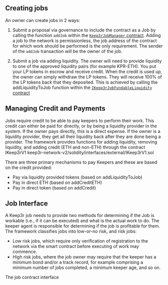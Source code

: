 

## Creating jobs

An owner can create jobs in 2 ways:

1. Submit a proposal via governance to include the contract as a Job by calling the function `addJob` within the 
   [`Keep3rJobManager` contract](https://github.com/keep3r-network/keep3r-network-v2/blob/main/solidity/contracts/peripherals/jobs/Keep3rJobManager.sol). 
   Adding a job to the network is permissionless, the job address of the contract for which work should be performed is 
   the only requirement. 
   The sender of the `addJob` transaction will be the owner of the job.

2. Submit a job via adding liquidity. 
   The owner will need to provide liquidity to one of the approved liquidity pairs (for example KPR-ETH). 
   You put your LP tokens in escrow and receive credit. 
   When the credit is used up, the owner can simply withdraw the LP tokens. 
   They will receive 100% of the LP tokens back that they deposited. 
   This is achieved by calling the addLiquidityToJob function within the 
   [`IKeep3rJobFundableLiquidity` contract](https://github.com/keep3r-network/keep3r-network-v2/blob/main/solidity/interfaces/peripherals/IKeep3rJobs.sol#L69)


## Managing Credit and Payments

Jobs require credit to be able to pay keepers to perform their work. 
This credit can either be paid for directly, or by being a liquidity provider in the system. 
If the owner pays directly, this is a direct expense. 
If the owner is a liquidity provider, they get all their liquidity back after they are done being a provider. The framework provides functions for adding liquidity, removing liquidity, and adding credit (ETH and non-ETH) through the contract IKeep3rV1 keep3r-network-v2/solidity/interfaces/external/IKeep3rV1.sol

There are three primary mechanisms to pay Keepers and these are based on the credit provided:
- Pay via liquidity provided tokens (based on addLiquidityToJob)
- Pay in direct ETH (based on addCreditETH)
- Pay in direct token (based on addCredit)


## Job Interface

A Keep3r job needs to provide two methods for determining if the Job is workable (i.e., if it can be executed) 
and what is the actual work to do.
The keeper agent is responsible for determining if the job is profitable for them. 
The framework classifies jobs into low-or-no risk, and risk jobs:
- Low risk jobs, which require only verification of registration to the network via the smart contract before 
  executing of work may commence.
- High risk jobs, where the job owner may require that the keeper has a minimum bond and/or a track record, 
  for example comprising a minimum number of jobs completed, a minimum keeper age, and so on.

The job contract interface 
